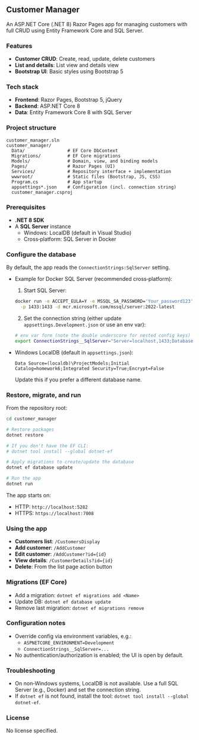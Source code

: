 ## Customer Manager

An ASP.NET Core (.NET 8) Razor Pages app for managing customers with full CRUD using Entity Framework Core and SQL Server.

### Features
- **Customer CRUD**: Create, read, update, delete customers
- **List and details**: List view and details view
- **Bootstrap UI**: Basic styles using Bootstrap 5

### Tech stack
- **Frontend**: Razor Pages, Bootstrap 5, jQuery
- **Backend**: ASP.NET Core 8
- **Data**: Entity Framework Core 8 with SQL Server

### Project structure
```
customer_manager.sln
customer_manager/
  Data/                # EF Core DbContext
  Migrations/          # EF Core migrations
  Models/              # Domain, view, and binding models
  Pages/               # Razor Pages (UI)
  Services/            # Repository interface + implementation
  wwwroot/             # Static files (Bootstrap, JS, CSS)
  Program.cs           # App startup
  appsettings*.json    # Configuration (incl. connection string)
  customer_manager.csproj
```

### Prerequisites
- **.NET 8 SDK**
- A **SQL Server** instance
  - Windows: LocalDB (default in Visual Studio)
  - Cross‑platform: SQL Server in Docker

### Configure the database
By default, the app reads the `ConnectionStrings:SqlServer` setting.

- Example for Docker SQL Server (recommended cross‑platform):
  1) Start SQL Server:
  ```bash
  docker run -e ACCEPT_EULA=Y -e MSSQL_SA_PASSWORD='Your_password123' \
    -p 1433:1433 -d mcr.microsoft.com/mssql/server:2022-latest
  ```
  2) Set the connection string (either update `appsettings.Development.json` or use an env var):
  ```bash
  # env var form (note the double underscore for nested config keys)
  export ConnectionStrings__SqlServer="Server=localhost,1433;Database=customer_manager;User Id=sa;Password=Your_password123;TrustServerCertificate=True;"
  ```

- Windows LocalDB (default in `appsettings.json`):
  ```
  Data Source=(localdb)\ProjectModels;Initial Catalog=homework6;Integrated Security=True;Encrypt=False
  ```
  Update this if you prefer a different database name.

### Restore, migrate, and run
From the repository root:

```bash
cd customer_manager

# Restore packages
dotnet restore

# If you don't have the EF CLI:
# dotnet tool install --global dotnet-ef

# Apply migrations to create/update the database
dotnet ef database update

# Run the app
dotnet run
```

The app starts on:
- HTTP: `http://localhost:5282`
- HTTPS: `https://localhost:7008`

### Using the app
- **Customers list**: `/CustomersDisplay`
- **Add customer**: `/AddCustomer`
- **Edit customer**: `/AddCustomer?id={id}`
- **View details**: `/CustomerDetails?id={id}`
- **Delete**: From the list page action button

### Migrations (EF Core)
- Add a migration: `dotnet ef migrations add <Name>`
- Update DB: `dotnet ef database update`
- Remove last migration: `dotnet ef migrations remove`

### Configuration notes
- Override config via environment variables, e.g.:
  - `ASPNETCORE_ENVIRONMENT=Development`
  - `ConnectionStrings__SqlServer=...`
- No authentication/authorization is enabled; the UI is open by default.

### Troubleshooting
- On non‑Windows systems, LocalDB is not available. Use a full SQL Server (e.g., Docker) and set the connection string.
- If `dotnet ef` is not found, install the tool: `dotnet tool install --global dotnet-ef`.

### License
No license specified.